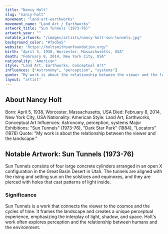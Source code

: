 ```yaml
---
title: "Nancy Holt"
slug: "nancy-holt"
movement: "land-art-earthworks"
movement_name: "Land Art / Earthworks"
artwork_title: "Sun Tunnels (1973-76)"
artwork_year: ""
notable_artwork: "/images/artists/nancy-holt-sun-tunnels.jpg"
background_color: "#fad5e5"
website: "https://holtsmithsonfoundation.org/"
birth: "April 5, 1938, Worcester, Massachusetts, USA"
death: "February 8, 2014, New York City, USA"
nationality: "American"
style: "Land Art, Earthworks, Conceptual Art"
influences: ["Astronomy", "perception", "systems"]
quote: "My work is about the relationship between the viewer and the landscape."
layout: "artist"
---
```


## About Nancy Holt

Born: April 5, 1938, Worcester, Massachusetts, USA Died: February 8, 2014, New York City, USA Nationality: American Style: Land Art, Earthworks, Conceptual Art Influences: Astronomy, perception, systems Major Exhibitions: "Sun Tunnels" (1973-76), "Dark Star Park" (1984), "Locators" (1976) Quote: "My work is about the relationship between the viewer and the landscape."

## Notable Artwork: Sun Tunnels (1973-76)

Sun Tunnels consists of four large concrete cylinders arranged in an open X configuration in the Great Basin Desert in Utah. The tunnels are aligned with the rising and setting sun on the solstices and equinoxes, and they are pierced with holes that cast patterns of light inside.

### Significance

Sun Tunnels is a work that connects the viewer to the cosmos and the cycles of time. It frames the landscape and creates a unique perceptual experience, emphasizing the interplay of light, shadow, and space. Holt's work often explores perception and the relationship between humans and the environment.
